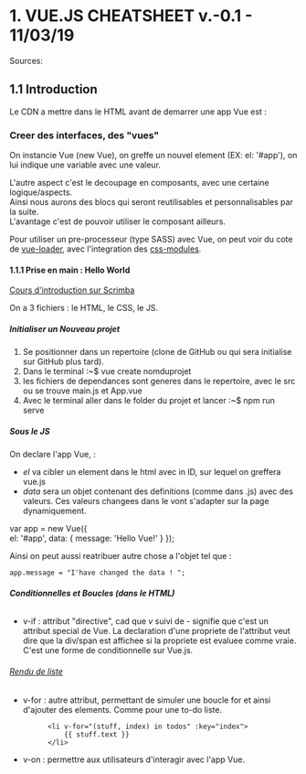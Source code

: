# 1. VUE.JS CHEATSHEET v.-0.1 - 11/03/19

Sources:

## 1.1 Introduction  

Le CDN a mettre dans le HTML avant de demarrer une app Vue est :  

*<script src="https://cdn.jsdelivr.net/npm/vue/dist/vue.js"></script>*

### Creer des interfaces, des "vues"

On instancie Vue (new Vue), on greffe un nouvel element (EX: el: '#app'), on lui indique une variable avec une valeur.

L'autre aspect c'est le decoupage en composants, avec une certaine logique/aspects.  
Ainsi nous aurons des blocs qui seront reutilisables et personnalisables par la suite.  
L'avantage c'est de pouvoir utiliser le composant ailleurs.

<!-- La facon de fonctionner ce sont des petites methodes assez simples.
Une page vue.js fonctionne avec des composants 

@click = c'est un raccourci vue.js qui va permettre d'appeller une methode situee dans le scrips 'methods'

v-show
v-model

// au lieu de reflechir avec des "if" on met directement dans le html vue-show ou autre pour avoir le display de ce qu'on veut.  -->

Pour utiliser un pre-processeur (type SASS) avec Vue, on peut voir du cote de [vue-loader](https://github.com/vuejs/vue-loader), avec l'integration des [css-modules](https://vue-loader.vuejs.org/guide/css-modules.html#usage).  

#### 1.1.1 Prise en main : Hello World

[Cours d'introduction sur Scrimba](https://scrimba.com/p/pXKqta/cQ3QVcr)

On a 3 fichiers : le HTML, le CSS, le JS.


##### Initialiser un Nouveau projet 

1) Se positionner dans un repertoire (clone de GitHub ou qui sera initialise sur GitHub plus tard).
2) Dans le terminal :~$ vue create nomduprojet
3) les fichiers de dependances sont generes dans le repertoire, avec le src ou se trouve main.js et App.vue
4) Avec le terminal aller dans le folder du projet et lancer :~$ npm run serve

##### Sous le JS

On declare l'app Vue, :

- *el* va cibler un element dans le html avec in ID, sur lequel on greffera vue.js
- *data* sera un objet contenant des definitions (comme dans .js) avec des valeurs. Ces valeurs changees dans le vont s'adapter sur la page dynamiquement.

var app = new Vue({  
    el: '#app',
    data: {
        message: 'Hello Vue!'
    }
});

Ainsi on peut aussi reatribuer autre chose a l'objet tel que :

    app.message = "I'have changed the data ! ";

##### Conditionnelles et Boucles (dans le HTML) 

###### []()

- v-if : attribut "directive", cad que *v* suivi de *-* signifie que c'est un attribut special de Vue. La declaration d'une propriete de l'attribut veut dire que la div/span est affichee si la propriete est evaluee comme vraie.  
C'est une forme de conditionnelle sur Vue.js.  

###### [Rendu de liste](https://fr.vuejs.org/v2/guide/list.html)

- v-for : autre attribut, permettant de simuler une boucle for et ainsi d'ajouter des elements. Comme pour une to-do liste.  


            <li v-for="(stuff, index) in todos" :key="index">
                {{ stuff.text }}
            </li>


- v-on : permettre aux utilisateurs d'interagir avec l'app Vue.